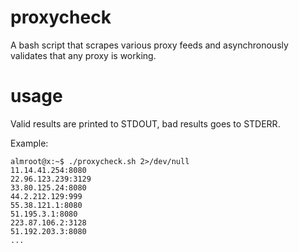 # proxycheck
A bash script that scrapes various proxy feeds and asynchronously validates that any proxy is working.

# usage

Valid results are printed to STDOUT, bad results goes to STDERR.

Example:
```
almroot@x:~$ ./proxycheck.sh 2>/dev/null
11.14.41.254:8080
22.96.123.239:3129
33.80.125.24:8080
44.2.212.129:999
55.38.121.1:8080
51.195.3.1:8080
223.87.106.2:3128
51.192.203.3:8080
...
```
